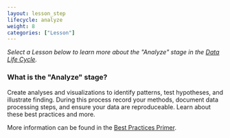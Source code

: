 ```yaml
---
layout: lesson_step
lifecycle: analyze
weight: 8
categories: ["Lesson"]
---
```


*Select a Lesson below to learn more about the "Analyze" stage in the <a href="https://www.dataone.org/data-life-cycle" target="_blank">Data Life Cycle</a>.*

### What is the "Analyze" stage?

Create analyses and visualizations to identify patterns, test hypotheses, and illustrate finding. During this process record your methods, document data processing steps, and ensure your data are reproduceable. Learn about these best practices and more.

More information can be found in the <a href="https://www.dataone.org/sites/all/documents/DataONE_BP_Primer_020212.pdf" target="_blank">Best Practices Primer</a>.
